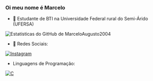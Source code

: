 ### Oi meu nome é Marcelo
- 🐛 Estudante de BTI na Universidade Federal rural do Semi-Árido (UFERSA)
<!--
**MarceloAugusto2004/MarceloAugusto2004** is a ✨ _special_ ✨ repository because its `README.md` (this file) appears on your GitHub profile.

Here are some ideas to get you started:

- 🔭 I’m currently working on ...
- 🌱 I’m currently learning ...
- 👯 I’m looking to collaborate on ...
- 🤔 I’m looking for help with ...
- 💬 Ask me about ...
- 📫 How to reach me: ...
- 😄 Pronouns: ...
- ⚡ Fun fact: ...
-->
![Estatísticas do GitHub de MarceloAugusto2004](https://github-readme-stats.vercel.app/api?username=MarceloAugusto2004&show_icons=true&hide=contribs,prs&cache_seconds=86400&theme=midnight-purple)

- 🦋 Redes Sociais:

[![Instagram](https://img.shields.io/badge/Instagram-E4405F?style=for-the-badge&logo=instagram&logoColor=white)](https://www.instagram.com/marceloaugusto464/)

- Linguagens de Programação:

[![C](https://img.shields.io/badge/C-00599C?style=for-the-badge&logo=c&logoColor=white)](https://pt.wikipedia.org/wiki/C_(linguagem_de_programa%C3%A7%C3%A3o))
